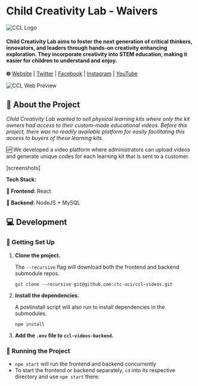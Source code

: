# Child Creativity Lab - Waivers
![CCL Logo](https://user-images.githubusercontent.com/45449494/130186262-a0855101-be2f-4cf2-a9fd-2c7ea289b115.png)
#### Child Creativity Lab aims to foster the next generation of critical thinkers, innovators, and leaders through hands-on creativity enhancing exploration. They incorporate creativity into STEM education, making it easier for children to understand and enjoy.

**🌐** [Website](https://childcreativitylab.org) | [Twitter](https://twitter.com/childcreativity) | [Facebook](https://www.facebook.com/childcreativitylab/) | [Instagram](https://www.instagram.com/childcreativitylab/) | [YouTube](https://www.youtube.com/channel/UCgMSq7Xy2oXarbaUBO2cQIA)


![CCL Web Preview](https://user-images.githubusercontent.com/45449494/130186401-0a6fde21-0def-4922-a209-f245d5d2a258.png)


## 🔎 About the Project

*Child Creativity Lab wanted to sell physical learning kits where only the kit owners had access to their custom-made educational videos. Before this project, there was no readily available platform for easily facilitating this access to buyers of these learning kits.*


🆙 We developed a video platform where administrators can upload videos and generate unique codes for each learning kit that is sent to a customer.

[screenshots]


**Tech Stack:**

**🔼 Frontend:** React

**🔽 Backend:** NodeJS + MySQL


## 💻 Development 

### 🔨 Getting Set Up

1. **Clone the project.**
	
	The `--recursive` flag will download both the frontend and backend submodule repos.  
    
    `git clone --recursive git@github.com:ctc-uci/ccl-videos.git`

2. **Install the dependencies.**

	A postinstall script will also run to install dependencies in the submodules.

	`npm install`

3. **Add the `.env` file to `ccl-videos-backend`.**


### 💨 Running the Project

- `npm start` will run the frontend and backend concurrently
- To start the frontend or backend separately, `cd` into its respective directory and use `npm start` there.